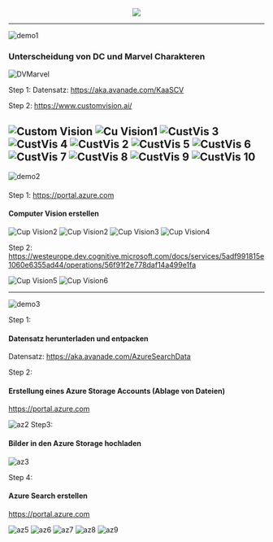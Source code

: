 <p align="center">
<img src="https://i.ibb.co/WgSVJT7/Kaa-S-Logo-transparent-gray.png")
</p>
  
-------------------------------------------------

![demo1](https://i.ibb.co/wRF09xR/demo1.png)

### Unterscheidung von DC und Marvel Charakteren
![DVMarvel](http://freeaddon.com/wp-content/uploads/2017/09/marvel-vs-dc-0.jpg)

Step 1: Datensatz: https://aka.avanade.com/KaaSCV

Step 2: https://www.customvision.ai/

![Custom Vision](https://i.ibb.co/NWB8b0v/2019-05-22-11-11-54.png)
![Cu Vision1](https://i.ibb.co/CM8PJ63/sign-in.png)
![CustVis 3](https://i.ibb.co/WpCYwQ0/customvis2.png)
![CustVis 4](https://i.ibb.co/BNKnVTC/customvis3.png)
![CustVis 2](https://i.ibb.co/tqXR929/customvis.png)
![CustVis 5](https://i.ibb.co/sg7WW1Q/customvis4.png)
![CustVis 6](https://i.ibb.co/DLn55Y5/customvis6.png)
![CustVis 7](https://i.ibb.co/XCcJ9db/customvis5.png)
![CustVis 8](https://i.ibb.co/8K9SbZb/customvis8.png)
![CustVis 9](https://i.ibb.co/dGF4KqW/customvis89png.png)
![CustVis 10](https://i.ibb.co/7rn04Mv/customvis10.png)
---------------------------------------
![demo2](https://i.ibb.co/NmRGxTV/demo2.png)
####
Step 1: https://portal.azure.com 
#### Computer Vision erstellen

![Cup Vision2](https://i.ibb.co/JdG1dJG/cv1.png)
![Cup Vision2](https://i.ibb.co/6X76FRY/cv2.png)
![Cup Vision3](https://i.ibb.co/MMGXjgg/cv3.png)
![Cup Vision4](https://i.ibb.co/tzKq1Mr/cv4.png)

Step 2:
https://westeurope.dev.cognitive.microsoft.com/docs/services/5adf991815e1060e6355ad44/operations/56f91f2e778daf14a499e1fa

![Cup Vision5](https://i.ibb.co/p6TLBxS/cv5.png)
![Cup Vision6](https://i.ibb.co/CH63CwY/cv6.png)


---------------------------------------
![demo3](https://i.ibb.co/c2VM4qc/demo3.png)

Step 1: 
#### Datensatz herunterladen und entpacken
Datensatz: https://aka.avanade.com/AzureSearchData

Step 2: 
#### Erstellung eines Azure Storage Accounts (Ablage von Dateien)
https://portal.azure.com 

![az2](https://i.ibb.co/b6SgnMT/as2.png)
Step3:
#### Bilder in den Azure Storage hochladen

![az3](https://i.ibb.co/FscgqrJ/as3.png)

Step 4:
#### Azure Search erstellen
https://portal.azure.com 

![az5](https://i.ibb.co/JkLndp3/as5.png)
![az6](https://i.ibb.co/9y7gxHj/as6.png)
![az7](https://i.ibb.co/0V80G2p/as7.png)
![az8](https://i.ibb.co/RbNKMbW/as8.png)
![az9](https://i.ibb.co/JBRbgVd/as9.png)

